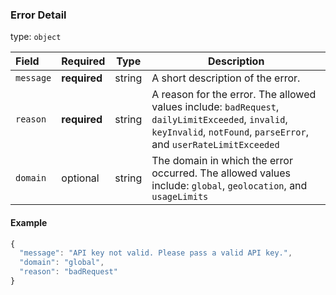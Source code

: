 <!--- This is a generated file, do not edit! -->
<!--- [START maps_http_schema_errordetail] -->
<h3 class="schema-object" id="ErrorDetail">Error Detail</h3>

type: `object`

| Field     | Required     | Type   | Description                                                                                                                                                            |
| :-------- | ------------ | ------ | ---------------------------------------------------------------------------------------------------------------------------------------------------------------------- |
| `message` | **required** | string | A short description of the error.                                                                                                                                      |
| `reason`  | **required** | string | A reason for the error. The allowed values include: `badRequest`, `dailyLimitExceeded`, `invalid`, `keyInvalid`, `notFound`, `parseError`, and `userRateLimitExceeded` |
| `domain`  | optional     | string | The domain in which the error occurred. The allowed values include: `global`, `geolocation`, and `usageLimits`                                                         |

<h4 class="schema-object-example" id="ErrorDetail-example">Example</h4>

```js
{
  "message": "API key not valid. Please pass a valid API key.",
  "domain": "global",
  "reason": "badRequest"
}
```

<!--- [END maps_http_schema_errordetail] -->